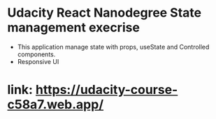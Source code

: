 # Udacity React Nanodegree State management execrise 
-  This application manage state with props, useState and Controlled components.
- Responsive UI
# link: https://udacity-course-c58a7.web.app/
